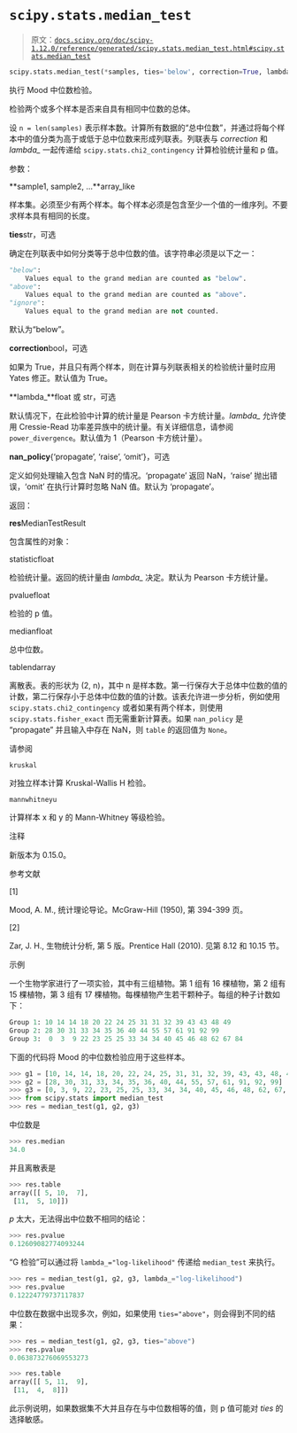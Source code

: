 # `scipy.stats.median_test`

> 原文：[`docs.scipy.org/doc/scipy-1.12.0/reference/generated/scipy.stats.median_test.html#scipy.stats.median_test`](https://docs.scipy.org/doc/scipy-1.12.0/reference/generated/scipy.stats.median_test.html#scipy.stats.median_test)

```py
scipy.stats.median_test(*samples, ties='below', correction=True, lambda_=1, nan_policy='propagate')
```

执行 Mood 中位数检验。

检验两个或多个样本是否来自具有相同中位数的总体。

设 `n = len(samples)` 表示样本数。计算所有数据的“总中位数”，并通过将每个样本中的值分类为高于或低于总中位数来形成列联表。列联表与 *correction* 和 *lambda_* 一起传递给 `scipy.stats.chi2_contingency` 计算检验统计量和 p 值。

参数：

**sample1, sample2, …**array_like

样本集。必须至少有两个样本。每个样本必须是包含至少一个值的一维序列。不要求样本具有相同的长度。

**ties**str，可选

确定在列联表中如何分类等于总中位数的值。该字符串必须是以下之一：

```py
"below":
    Values equal to the grand median are counted as "below".
"above":
    Values equal to the grand median are counted as "above".
"ignore":
    Values equal to the grand median are not counted. 
```

默认为“below”。

**correction**bool，可选

如果为 True，并且只有两个样本，则在计算与列联表相关的检验统计量时应用 Yates 修正。默认值为 True。

**lambda_**float 或 str，可选

默认情况下，在此检验中计算的统计量是 Pearson 卡方统计量。*lambda_* 允许使用 Cressie-Read 功率差异族中的统计量。有关详细信息，请参阅 `power_divergence`。默认值为 1（Pearson 卡方统计量）。

**nan_policy**{‘propagate’, ‘raise’, ‘omit’}，可选

定义如何处理输入包含 NaN 时的情况。‘propagate’ 返回 NaN，‘raise’ 抛出错误，‘omit’ 在执行计算时忽略 NaN 值。默认为 ‘propagate’。

返回：

**res**MedianTestResult

包含属性的对象：

statisticfloat

检验统计量。返回的统计量由 *lambda_* 决定。默认为 Pearson 卡方统计量。

pvaluefloat

检验的 p 值。

medianfloat

总中位数。

tablendarray

离散表。表的形状为 (2, n)，其中 n 是样本数。第一行保存大于总体中位数的值的计数，第二行保存小于总体中位数的值的计数。该表允许进一步分析，例如使用 `scipy.stats.chi2_contingency` 或者如果有两个样本，则使用 `scipy.stats.fisher_exact` 而无需重新计算表。如果 `nan_policy` 是 “propagate” 并且输入中存在 NaN，则 `table` 的返回值为 `None`。

请参阅

`kruskal`

对独立样本计算 Kruskal-Wallis H 检验。

`mannwhitneyu`

计算样本 x 和 y 的 Mann-Whitney 等级检验。

注释

新版本为 0.15.0。

参考文献

[1]

Mood, A. M., 统计理论导论。McGraw-Hill (1950), 第 394-399 页。

[2]

Zar, J. H., 生物统计分析, 第 5 版。Prentice Hall (2010). 见第 8.12 和 10.15 节。

示例

一个生物学家进行了一项实验，其中有三组植物。第 1 组有 16 棵植物，第 2 组有 15 棵植物，第 3 组有 17 棵植物。每棵植物产生若干颗种子。每组的种子计数如下：

```py
Group 1: 10 14 14 18 20 22 24 25 31 31 32 39 43 43 48 49
Group 2: 28 30 31 33 34 35 36 40 44 55 57 61 91 92 99
Group 3:  0  3  9 22 23 25 25 33 34 34 40 45 46 48 62 67 84 
```

下面的代码将 Mood 的中位数检验应用于这些样本。

```py
>>> g1 = [10, 14, 14, 18, 20, 22, 24, 25, 31, 31, 32, 39, 43, 43, 48, 49]
>>> g2 = [28, 30, 31, 33, 34, 35, 36, 40, 44, 55, 57, 61, 91, 92, 99]
>>> g3 = [0, 3, 9, 22, 23, 25, 25, 33, 34, 34, 40, 45, 46, 48, 62, 67, 84]
>>> from scipy.stats import median_test
>>> res = median_test(g1, g2, g3) 
```

中位数是

```py
>>> res.median
34.0 
```

并且离散表是

```py
>>> res.table
array([[ 5, 10,  7],
 [11,  5, 10]]) 
```

*p* 太大，无法得出中位数不相同的结论：

```py
>>> res.pvalue
0.12609082774093244 
```

“G 检验”可以通过将 `lambda_="log-likelihood"` 传递给 `median_test` 来执行。

```py
>>> res = median_test(g1, g2, g3, lambda_="log-likelihood")
>>> res.pvalue
0.12224779737117837 
```

中位数在数据中出现多次，例如，如果使用 `ties="above"`，则会得到不同的结果：

```py
>>> res = median_test(g1, g2, g3, ties="above")
>>> res.pvalue
0.063873276069553273 
```

```py
>>> res.table
array([[ 5, 11,  9],
 [11,  4,  8]]) 
```

此示例说明，如果数据集不大并且存在与中位数相等的值，则 p 值可能对 *ties* 的选择敏感。
